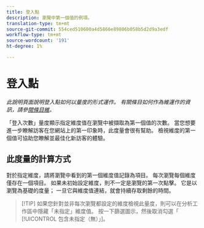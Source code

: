 ```yaml
---
title: 登入點
description: 瀏覽中第一個值的例項。
translation-type: tm+mt
source-git-commit: 554ced510600a4d5866e89806b058b5d2d9a3edf
workflow-type: tm+mt
source-wordcount: '191'
ht-degree: 1%

---
```



# 登入點

*此說明頁面說明登入點如何以量度的形式運作。 有關條目如何作為維運作的資訊，請參[閱條目維](../dimensions/entry-dimensions.md)。*

「登入次數」量度顯示指定維度值在瀏覽中被擷取為第一個值的次數。 當您想要進一步瞭解訪客在您網站上的第一印象時，此度量會很有幫助。 檢視維度的第一個值可協助您瞭解並最佳化新訪客的體驗。

## 此度量的計算方式

對於指定維度，請將瀏覽中看到的第一個維度值記錄為項目。 每次瀏覽每個維度僅存在一個項目。 如果未初始設定維度，則不一定是瀏覽的第一次點擊。 它是以瀏覽為基礎的度量； 一旦它與維度值連結，就會持續存取剩餘的時間。

>[!TIP] 如果您針對並非每次瀏覽都設定的維度檢視此量度，則可以在分析工作區中隱藏「未指定」維度值。 按一下篩選圖示，然後取消勾選「 [!UICONTROL 包含未指定（無）」]。
